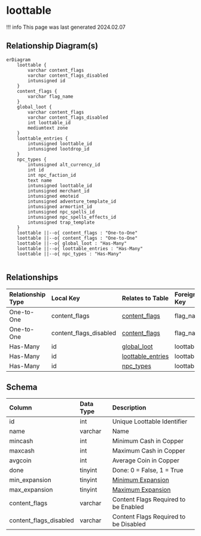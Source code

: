 # loottable

!!! info
	This page was last generated 2024.02.07

## Relationship Diagram(s)

```mermaid
erDiagram
    loottable {
        varchar content_flags
        varchar content_flags_disabled
        intunsigned id
    }
    content_flags {
        varchar flag_name
    }
    global_loot {
        varchar content_flags
        varchar content_flags_disabled
        int loottable_id
        mediumtext zone
    }
    loottable_entries {
        intunsigned loottable_id
        intunsigned lootdrop_id
    }
    npc_types {
        intunsigned alt_currency_id
        int id
        int npc_faction_id
        text name
        intunsigned loottable_id
        intunsigned merchant_id
        intunsigned emoteid
        intunsigned adventure_template_id
        intunsigned armortint_id
        intunsigned npc_spells_id
        intunsigned npc_spells_effects_id
        intunsigned trap_template
    }
    loottable ||--o{ content_flags : "One-to-One"
    loottable ||--o{ content_flags : "One-to-One"
    loottable ||--o{ global_loot : "Has-Many"
    loottable ||--o{ loottable_entries : "Has-Many"
    loottable ||--o{ npc_types : "Has-Many"


```


## Relationships

| Relationship Type | Local Key | Relates to Table | Foreign Key |
| :--- | :--- | :--- | :--- |
| One-to-One | content_flags | [content_flags](../../schema/flagging/content_flags.md) | flag_name |
| One-to-One | content_flags_disabled | [content_flags](../../schema/flagging/content_flags.md) | flag_name |
| Has-Many | id | [global_loot](../../schema/loot/global_loot.md) | loottable_id |
| Has-Many | id | [loottable_entries](../../schema/loot/loottable_entries.md) | loottable_id |
| Has-Many | id | [npc_types](../../schema/npcs/npc_types.md) | loottable_id |


## Schema

| Column | Data Type | Description |
| :--- | :--- | :--- |
| id | int | Unique Loottable Identifier |
| name | varchar | Name |
| mincash | int | Minimum Cash in Copper |
| maxcash | int | Maximum Cash in Copper |
| avgcoin | int | Average Coin in Copper |
| done | tinyint | Done: 0 = False, 1 = True |
| min_expansion | tinyint | [Minimum Expansion](../../../../server/operation/expansion-list) |
| max_expansion | tinyint | [Maximum Expansion](../../../../server/operation/expansion-list) |
| content_flags | varchar | Content Flags Required to be Enabled |
| content_flags_disabled | varchar | Content Flags Required to be Disabled |

